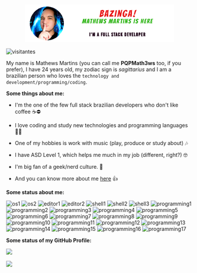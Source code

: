 <p align="center">
    <a href="https://pqpmath3ws.github.io">
        <img width="80%" alt="Bazinga! Mathews Martins is here! - I'm a Full Stack Developer!" src="./images/github_header.png"></img>
    </a>
</p>

![visitantes](https://komarev.com/ghpvc/?username=PQPMath3ws&style=for-the-badge&color=8205b3&label=Visit+Count)

My name is Mathews Martins (you can call me **PQPMath3ws** too, if you prefer), I have 24 years old, my zodiac sign is *sagittarius* and I am a brazilian person who loves the <code>technology and development/programming/coding</code>.

**Some things about me:**

- I'm the one of the few full stack brazilian developers who don't like coffee ☕⛔

- I love coding and study new technologies and programming languages 👨‍💻

- One of my hobbies is work with music (play, produce or study about) 🎶

- I have ASD Level 1, which helps me much in my job (different, right?) 🤓

- I'm big fan of a geek/nerd culture. 🤙

- And you can know more about me [here](https://github.com/PQPMath3ws/pqpmath3ws/issues) 👍


**Some status about me:**

![os1](https://img.shields.io/badge/Windows-0078D6?style=for-the-badge&logo=windows&logoColor=white&color=202020&labelColor=8205b3)
![os2](https://img.shields.io/badge/Kali_Linux-557C94?style=for-the-badge&logo=kali-linux&logoColor=white&color=202020&labelColor=8205b3)
![editor1](https://img.shields.io/badge/Visual_Studio_Code-0078D4?style=for-the-badge&logo=visual%20studio%20code&logoColor=white&color=202020&labelColor=8205b3)
![editor2](https://img.shields.io/badge/Android_Studio-3DDC84?style=for-the-badge&logo=android-studio&logoColor=white&color=202020&labelColor=8205b3)
![shell1](https://img.shields.io/badge/GNU%20Bash-4EAA25?style=for-the-badge&logo=GNU%20Bash&logoColor=white&color=202020&labelColor=8205b3)
![shell2](https://img.shields.io/badge/powershell-5391FE?style=for-the-badge&logo=powershell&logoColor=white&color=202020&labelColor=8205b3)
![shell3](https://img.shields.io/badge/windows%20terminal-4D4D4D?style=for-the-badge&logo=windows%20terminal&logoColor=white&color=202020&labelColor=8205b3)
![programming1](https://img.shields.io/badge/HTML-239120?style=for-the-badge&logo=html5&logoColor=white&color=202020&labelColor=8205b3)
![programming2](https://img.shields.io/badge/CSS-239120?&style=for-the-badge&logo=css3&logoColor=white&color=202020&labelColor=8205b3)
![programming3](https://img.shields.io/badge/C%23-239120?style=for-the-badge&logo=c-sharp&logoColor=white&color=202020&labelColor=8205b3)
![programming4](https://img.shields.io/badge/Python-3776AB?style=for-the-badge&logo=python&logoColor=white&color=202020&labelColor=8205b3)
![programming5](https://img.shields.io/badge/JavaScript-F7DF1E?style=for-the-badge&logo=javascript&logoColor=white&color=202020&labelColor=8205b3)
![programming6](https://img.shields.io/badge/Java-ED8B00?style=for-the-badge&logo=java&logoColor=white&color=202020&labelColor=8205b3)
![programming7](https://img.shields.io/badge/Dart-0175C2?style=for-the-badge&logo=dart&logoColor=white&color=202020&labelColor=8205b3)
![programming8](https://img.shields.io/badge/React-20232A?style=for-the-badge&logo=react&logoColor=white&color=202020&labelColor=8205b3)
![programming9](https://img.shields.io/badge/Lua-2C2D72?style=for-the-badge&logo=lua&logoColor=white&color=202020&labelColor=8205b3)
![programming10](https://img.shields.io/badge/PHP-777BB4?style=for-the-badge&logo=php&logoColor=white&color=202020&labelColor=8205b3)
![programming11](https://img.shields.io/badge/Node.js-43853D?style=for-the-badge&logo=node.js&logoColor=white&color=202020&labelColor=8205b3)
![programming12](https://img.shields.io/badge/Shell_Script-121011?style=for-the-badge&logo=gnu-bash&logoColor=white&color=202020&labelColor=8205b3)
![programming13](https://img.shields.io/badge/AngularJS-E23237?style=for-the-badge&logo=angularjs&logoColor=white&color=202020&labelColor=8205b3)
![programming14](https://img.shields.io/badge/Flutter-02569B?style=for-the-badge&logo=flutter&logoColor=white&color=202020&labelColor=8205b3)
![programming15](https://img.shields.io/badge/MySQL-00000F?style=for-the-badge&logo=mysql&logoColor=white&color=202020&labelColor=8205b3)
![programming16](https://img.shields.io/badge/MongoDB-4EA94B?style=for-the-badge&logo=mongodb&logoColor=white&color=202020&labelColor=8205b3)
![programming17](https://img.shields.io/badge/Unity-100000?style=for-the-badge&logo=unity&logoColor=white&color=202020&labelColor=8205b3)


**Some status of my GitHub Profile:**

<p align="left">
    <a href="https://github.com/PQPMath3ws">
        <img src="https://github-readme-stats.vercel.app/api?username=pqpmath3ws&show_icons=true&count_private=true&theme=jolly&include_all_commits=true"></img>
    </a>
</p>

<p align="left">
    <a href="https://github.com/PQPMath3ws">
        <img src="https://github-readme-stats.vercel.app/api/top-langs/?username=pqpmath3ws&count_private=true&theme=jolly&langs_count=10&include_all_commits=true"></img>
    </a>
</p>
